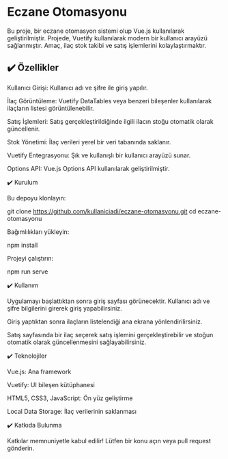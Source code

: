 # Eczane Otomasyonu

Bu proje, bir eczane otomasyon sistemi olup Vue.js kullanılarak geliştirilmiştir. Projede, Vuetify kullanılarak modern bir kullanıcı arayüzü sağlanmıştır. Amaç, ilaç stok takibi ve satış işlemlerini kolaylaştırmaktır.

 ## ✔️ Özellikler

Kullanıcı Girişi: Kullanıcı adı ve şifre ile giriş yapılır.

İlaç Görüntüleme: Vuetify DataTables veya benzeri bileşenler kullanılarak ilaçların listesi görüntülenebilir.

Satış İşlemleri: Satış gerçekleştirildiğinde ilgili ilacın stoğu otomatik olarak güncellenir.

Stok Yönetimi: İlaç verileri yerel bir veri tabanında saklanır.

Vuetify Entegrasyonu: Şık ve kullanışlı bir kullanıcı arayüzü sunar.

Options API: Vue.js Options API kullanılarak geliştirilmiştir.

✔️ Kurulum

Bu depoyu klonlayın:

git clone https://github.com/kullaniciadi/eczane-otomasyonu.git
cd eczane-otomasyonu

Bağımlılıkları yükleyin:

npm install

Projeyi çalıştırın:

npm run serve

✔️ Kullanım

Uygulamayı başlattıktan sonra giriş sayfası görünecektir. Kullanıcı adı ve şifre bilgilerini girerek giriş yapabilirsiniz.

Giriş yaptıktan sonra ilaçların listelendiği ana ekrana yönlendirilirsiniz.

Satış sayfasında bir ilaç seçerek satış işlemini gerçekleştirebilir ve stoğun otomatik olarak güncellenmesini sağlayabilirsiniz.

✔️ Teknolojiler

Vue.js: Ana framework

Vuetify: UI bileşen kütüphanesi

HTML5, CSS3, JavaScript: Ön yüz geliştirme

Local Data Storage: İlaç verilerinin saklanması

✔️ Katkıda Bulunma

Katkılar memnuniyetle kabul edilir! Lütfen bir konu açın veya pull request gönderin.
